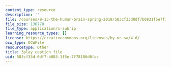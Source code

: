 ```yaml
---
content_type: resource
description: ''
file: /courses/9-13-the-human-brain-spring-2019/583cf33d0df7b0831f5e7f78186d6fac_9Bz-5-RC690.srt
file_size: 136778
file_type: application/x-subrip
learning_resource_types: []
license: https://creativecommons.org/licenses/by-nc-sa/4.0/
ocw_type: OCWFile
resourcetype: Other
title: 3play caption file
uid: 583cf33d-0df7-b083-1f5e-7f78186d6fac
---
```

